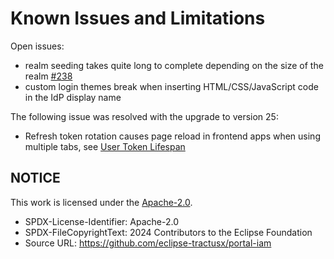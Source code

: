 # Known Issues and Limitations

Open issues:

- realm seeding takes quite long to complete depending on the size of the realm [#238](https://github.com/eclipse-tractusx/portal-iam/issues/238)
- custom login themes break when inserting HTML/CSS/JavaScript code in the IdP display name

The following issue was resolved with the upgrade to version 25:

- Refresh token rotation causes page reload in frontend apps when using multiple tabs, see [User Token Lifespan](/docs/consultation/workshops/workshop-20231005.md#user-token-lifespan)

## NOTICE

This work is licensed under the [Apache-2.0](https://www.apache.org/licenses/LICENSE-2.0).

- SPDX-License-Identifier: Apache-2.0
- SPDX-FileCopyrightText: 2024 Contributors to the Eclipse Foundation
- Source URL: https://github.com/eclipse-tractusx/portal-iam
